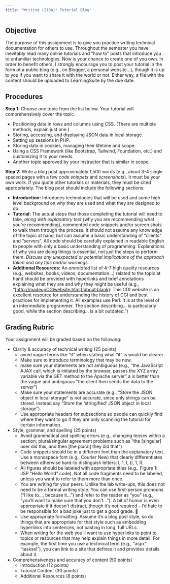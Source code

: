 ```yaml
---
title: "Writing (210A): Tutorial Blog"
---
```

## Objective

The purpose of this assignment is to give you practice writing technical documentation for others to use. Throughout the semester you have inevitably read many online tutorials and “how to” posts that introduce you to unfamiliar technologies. Now is your chance to create one of you own. In order to benefit others, I strongly encourage you to post your tutorial in the form of a public blog (e.g., on Blogger, a personal website…), though it is up to you if you want to share it with the world or not. Either way, a file with the content should be uploaded to LearningSuite by the due date.

## Procedures

__Step 1:__ Choose one topic from the list below. Your tutorial will comprehensively cover the topic.

* Positioning data in rows and columns using CSS. (There are multiple methods, explain just one.)
* Storing, accessing, and displaying JSON data in local storage.
* Setting up sessions in PHP.
* Storing data in cookies, managing their lifetime and scope.
* Using a CSS Framework (like Bootstrap, Tailwind, Foundation, etc.) and customizing it to your needs.
* Another topic approved by your instructor that is similar in scope.

__Step 2:__ Write a blog post approximately 1,500 words (e.g., about 3-4 single spaced pages with a few _code snippets_ and _screenshots_). It must be your own work. If you quote other tutorials or materials, they must be cited appropriately. The blog post should include the following sections:

* __Introduction:__ Introduces technologies that will be used and some high level background on why they are used and what they are designed to do.
* __Tutorial:__ The actual steps that those completing the tutorial will need to take, _along with explanatory text_ (why you are recommending what you’re recommending), commented code snippets and/or screen shots to walk them through the process. It should not assume any knowledge of the topic at hand, but can assume a basic understanding of “clients” and “servers”. All code should be carefully explained in readable English to people with only a basic understanding of programming. Explanations of why you are doing things is essential, not just the steps to perform them. _Discuss any unexpected or potential implications of the approach taken and any tips and/or warnings._
* __Additional Resources:__ An _annotated_ list of 4-7 high quality resources (e.g., websites, books, videos, documentation…) related to the topic at hand should be provided with hyperlinks and brief annotations explaining what they are and why they might be useful (e.g., “[http://madeupCGIwebsite.html](about:blank): This CGI website is an excellent resource for understanding the history of CGI and best practices for implementing it. All examples use Perl. It is at the level of an intermediate programmer. The section describing... is particularly good, while the section describing... is a bit outdated.”)

## Grading Rubric

Your assignment will be graded based on the following:

* Clarity & accuracy of technical writing (25 points)
    * avoid vague terms like “it” when stating what “it” is would be clearer
    * Make sure to introduce terminology that may be new.
    * make sure your statements are not ambiguous (e.g., “the JavaScript AJAX call, which is initiated by the browser, passes the XYZ array variable via the GET method to the Apache server” a is better than the vague and ambiguous “the client then sends the data to the server”)
    * Make sure your statements are accurate (e.g., “Store the JSON object in local storage” is not accurate, since only strings can be stored. Instead say “Store the ‘stringified’ JSON object in local storage”).
    * Use appropriate headers for subsections so people can quickly find where they want to go if they are only scanning the tutorial for certain information.
* Style, grammar, and spelling (25 points)
    * Avoid grammatical and spelling errors (e.g., changing tenses within a section; plural/singular agreement problems such as “the [singular] user did this, and then [the plural] they did that”)
    * Code snippets should be in a different font than the explanatory text. Use a monospace font (e.g., Courier New) that clearly differentiates between otherwise hard-to distinguish letters: l, 1, I, (l, 1, I).
    * All figures should be labeled with appropriate titles (e.g., Figure 1: JSP “Hello World” code). Not all code fragments need to be labeled, unless you want to refer to them more than once.
    * You are writing for your peers. Unlike the lab write-ups, this does not need to be a formal writing style. You can use first-person pronouns (“I like to…, because it…”) and refer to the reader as “you” (e.g., “you’ll want to make sure that you don’t…”). A bit of humor is even appropriate if it doesn’t distract, though it’s not required – I’d hate to be responsible for a bad joke just to get a good grade. 😬
    * Use appropriate formatting. Assume it’s a blog post style, so do things that are appropriate for that style such as embedding hyperlinks into sentences, not pasting in long, full URLs.
    * When writing for the web you’ll want to use hyperlinks to point to topics or resources that may help explain things in more detail. For example, the first time you use a technical term (e.g., “aspx” “tasksel”), you can link to a site that defines it and provides details about it.
* Comprehensiveness and accuracy of content (50 points)
    * Introduction (12 points)
    * Tutorial Content (30 points)
    * Additional Resources (8 points)
